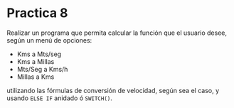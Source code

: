 # Practica 8

Realizar un programa que permita calcular la función que el usuario desee, según un menú de opciones:

* Kms a Mts/seg
* Kms a Millas
* Mts/Seg a Kms/h
* Millas a Kms

utilizando las fórmulas de conversión de velocidad, según sea el caso, y usando `ELSE IF` anidado ó `SWITCH()`.